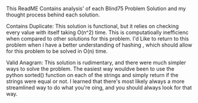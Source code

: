 This ReadME Contains analysis' of each Blind75 Problem Solution and my thought process behind each solution.

Contains Duplicate:
  This solution is functional, but it relies on checking every value with itself taking O(n^2) time. 
  This is computatioally inefficienc when compared to other solutions for this problem.
  I'd Like to return to this problem when i have a better understanding of hashing , which should allow  for this problem to be solved in O(n) time.

Valid Anagram:
  This solution is rudimentary, and there were much simpler ways to solve the problem.
  The easiest way wouldve been to use the python sorted() function on each of the strings and simply return if the strings were equal or not.
  I learned that there's most likely always a more streamlined way to do what you're oing, and you should always look for that way.
